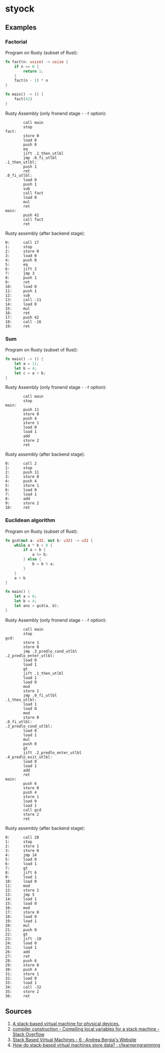 # styock

## Examples

### Factorial

Program on Rusty (subset of Rust):
```rust
fn fact(n: usize) -> usize {
    if n == 0 {
        return 1;
    }
    fact(n - 1) * n
}

fn main() -> () {
    fact(42)
}
```

Rusty Assembly (only fronend stage - `-f` option):
```assembly
        call main
        stop
fact:
        store 0
        load 0
        push 0
        eq
        jift .1_then_utlbl
        jmp .0_fi_utlbl
.1_then_utlbl:
        push 1
        ret
.0_fi_utlbl:
        load 0
        push 1
        sub
        call fact
        load 0
        mul
        ret
main:
        push 42
        call fact
        ret
```

Rusty assembly (after backend stage):
```assembly
0:      call 17
1:      stop
2:      store 0
3:      load 0
4:      push 0
5:      eq
6:      jift 2
7:      jmp 3
8:      push 1
9:      ret
10:     load 0
11:     push 1
12:     sub
13:     call -11
14:     load 0
15:     mul
16:     ret
17:     push 42
18:     call -16
19:     ret
```

### Sum

Program on Rusty (subset of Rust):
```rust
fn main() -> () {
    let a = 11;
    let b = 4;
    let c = a + b;
}
```

Rusty Assembly (only fronend stage - `-f` option):
```assembly
        call main
        stop
main:
        push 11
        store 0
        push 4
        store 1
        load 0
        load 1
        add
        store 2
        ret
```

Rusty assembly (after backend stage):
```assembly
0:      call 2
1:      stop
2:      push 11
3:      store 0
4:      push 4
5:      store 1
6:      load 0
7:      load 1
8:      add
9:      store 2
10:     ret
```

### Euclidean algorithm

Program on Rusty (subset of Rust):
```rust
fn gcd(mut a: u32, mut b: u32) -> u32 {
    while a * b > 0 {
        if a > b {
            a %= b;
        } else {
            b = b % a;
        }
    }
    a + b
}

fn main() {
    let a = 6;
    let b = 4;
    let ans = gcd(a, b);
}
```

Rusty Assembly (only fronend stage - `-f` option):
```assembly
        call main
        stop
gcd:
        store 1
        store 0
        jmp .3_predlo_cond_utlbl
.2_predlo_enter_utlbl:
        load 0
        load 1
        gt
        jift .1_then_utlbl
        load 1
        load 0
        mod
        store 1
        jmp .0_fi_utlbl
.1_then_utlbl:
        load 1
        load 0
        mod
        store 0
.0_fi_utlbl:
.3_predlo_cond_utlbl:
        load 0
        load 1
        mul
        push 0
        gt
        jift .2_predlo_enter_utlbl
.4_predlo_exit_utlbl:
        load 0
        load 1
        add
        ret
main:
        push 6
        store 0
        push 4
        store 1
        load 0
        load 1
        call gcd
        store 2
        ret
```

Rusty assembly (after backend stage):
```assembly
0:      call 28
1:      stop
2:      store 1
3:      store 0
4:      jmp 14
5:      load 0
6:      load 1
7:      gt
8:      jift 6
9:      load 1
10:     load 0
11:     mod
12:     store 1
13:     jmp 5
14:     load 1
15:     load 0
16:     mod
17:     store 0
18:     load 0
19:     load 1
20:     mul
21:     push 0
22:     gt
23:     jift -18
24:     load 0
25:     load 1
26:     add
27:     ret
28:     push 6
29:     store 0
30:     push 4
31:     store 1
32:     load 0
33:     load 1
34:     call -32
35:     store 2
36:     ret
```

## Sources

1. [A stack-based virtual machine for physical devices.](https://www.cs.ox.ac.uk/people/alex.rogers/stack/Stack.pdf)
1. [compiler construction - Compiling local variables for a stack machine - Stack Overflow](https://stackoverflow.com/questions/24836530/compiling-local-variables-for-a-stack-machine)
1. [Stack Based Virtual Machines - 6 · Andrea Bergia's Website](https://andreabergia.com/blog/2015/04/stack-based-virtual-machines-6/)
1. [How do stack-based virtual machines store data? : r/learnprogramming](https://www.reddit.com/r/learnprogramming/comments/kexe04/how_do_stackbased_virtual_machines_store_data/)
